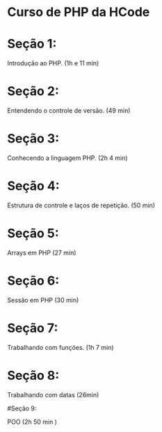 # Curso de PHP da HCode

# Seção 1:

Introdução ao PHP. (1h e 11 min)

# Seção 2:

Entendendo o controle de versão. (49 min)

# Seção 3:

Conhecendo a linguagem PHP. (2h 4 min)

# Seção 4:

Estrutura de controle e laços de repetição. (50 min)

# Seção 5:

Arrays em PHP (27 min)

# Seção 6:

Sessão em PHP (30 min)

# Seção 7:

Trabalhando com funções. (1h 7 min)

# Seção 8:

Trabalhando com datas (26min)

#Seção 9:

POO (2h 50 min )
